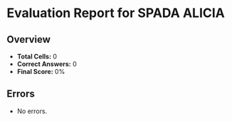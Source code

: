 # Evaluation Report for SPADA ALICIA

## Overview

- **Total Cells:** 0
- **Correct Answers:** 0
- **Final Score:** 0%

## Errors

- No errors.